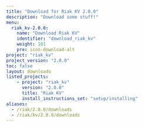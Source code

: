 ```yaml
---
title: "Download for Riak KV 2.0.0"
description: "Download some stuff!"
menu:
  riak_kv-2.0.0:
    name: "Download Riak KV"
    identifier: "download_riak_kv"
    weight: 101
    pre: icon-download-alt
project: "riak_kv"
project_version: "2.0.0"
toc: false
layout: downloads
listed_projects:
    - project: "riak_kv"
      version: "2.0.0"
      title: "Riak KV"
      install_instructions_set: "setup/installing"
aliases:
  - /riak/2.0.0/downloads
  - /riak/kv/2.0.0/downloads
---
```

